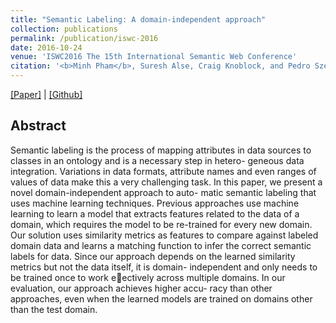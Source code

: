 ```yaml
---
title: "Semantic Labeling: A domain-independent approach"
collection: publications
permalink: /publication/iswc-2016
date: 2016-10-24
venue: 'ISWC2016 The 15th International Semantic Web Conference'
citation: '<b>Minh Pham</b>, Suresh Alse, Craig Knoblock, and Pedro Szekely. (2016).'
---
```

[[Paper]](http://minhptx.github.io/files/iswc2016.pdf) | [[Github]](https://github.com/minhptx/iswc-2016-semantic-labeling.git)
## Abstract
Semantic labeling is the process of mapping attributes in
data sources to classes in an ontology and is a necessary step in hetero-
geneous data integration. Variations in data formats, attribute names
and even ranges of values of data make this a very challenging task. In
this paper, we present a novel domain-independent approach to auto-
matic semantic labeling that uses machine learning techniques. Previous
approaches use machine learning to learn a model that extracts features
related to the data of a domain, which requires the model to be re-trained
for every new domain. Our solution uses similarity metrics as features to
compare against labeled domain data and learns a matching function to
infer the correct semantic labels for data. Since our approach depends
on the learned similarity metrics but not the data itself, it is domain-
independent and only needs to be trained once to work eectively across
multiple domains. In our evaluation, our approach achieves higher accu-
racy than other approaches, even when the learned models are trained
on domains other than the test domain.